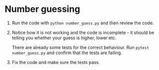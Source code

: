 # Number guessing

1) Run the code with `python number_guess.py` and then review the code.

2) Notice how it is not working and the code is incomplete - it should
   be telling you whether your guess is higher, lower etc. 

   There are already some tests for the correct behaviour. 
   Run `pytest number_guess.py` and confirm that the tests are failing.

3) Fix the code and make sure the tests pass.
